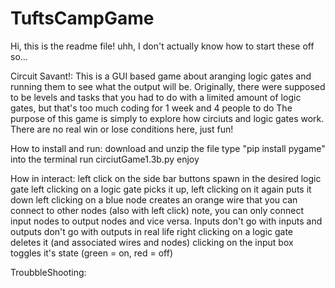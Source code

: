 # TuftsCampGame

Hi, this is the readme file!
uhh, I don't actually know how to start these off so...

Circuit Savant!:
This is a GUI based game about aranging logic gates and running them to see what the output will be.
Originally, there were supposed to be levels and tasks that you had to do with a limited amount of logic gates, but that's too much coding for 1 week and 4 people to do
The purpose of this game is simply to explore how circiuts and logic gates work. There are no real win or lose conditions here, just fun!

How to install and run:
download and unzip the file
type "pip install pygame" into the terminal
run circiutGame1.3b.py
enjoy

How in interact:
left click on the side bar buttons spawn in the desired logic gate
left clicking on a logic gate picks it up, left clicking on it again puts it down
left clicking on a blue node creates an orange wire that you can connect to other nodes (also with left click)
note, you can only connect input nodes to output nodes and vice versa. Inputs don't go with inputs and outputs don't go with outputs in real life
right clicking on a logic gate deletes it (and associated wires and nodes)
clicking on the input box toggles it's state (green = on, red = off)


TroubbleShooting:



